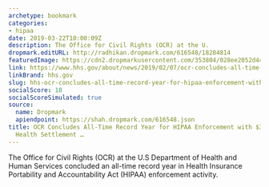```yaml
---
archetype: bookmark
categories:
- hipaa
date: 2019-03-22T10:00:09Z
description: The Office for Civil Rights (OCR) at the U.
dropmark.editURL: http://radhikan.dropmark.com/616548/18284814
featuredImage: https://cdn2.dropmarkusercontent.com/353804/028ee2052d44236cb6f37e01413280a1f804e4d3eccafeec3d5378374b53d27c/thumbnail/HHS-Twitter-Card-180x180.jpg?Expires=1557430062&Signature=LYEUdOp6SX8w2cwDPg~V80dwe2sMlWHzVHCqnZxehsuoBHAVy11YE2wZxDfzHCkZ7CSp39UvMkd6suK7xtvoukIvNWRFTos-l6JkcUk-T4FfWGtrh1jkYgt6u7yuUaqV1nGspBs4fnIJjqaYsvM61r0HyT1nLagyPJ-HJJ4fMqR5g~fj3g55Xx0X~lcRoFCuIuNyrbCu-8LzTSJlLqYQTUZVpMG1bIDl02agSoVCPEjKWYAgsWDa9GBZe1naXkNtm2UPOxF4Kzwg0cxaQQ-svHSx7tOYgjxp9Q7QuvnG6j4O4IUEmLk-f7ezuIH~MCGe2EyBsw5N-tzpFco7IyjfSA__&Key-Pair-Id=APKAITQYWVEN757ZA4KQ
link: https://www.hhs.gov/about/news/2019/02/07/ocr-concludes-all-time-record-year-for-hipaa-enforcement-with-3-million-cottage-health-settlement.html
linkBrand: hhs.gov
slug: hhs-ocr-concludes-all-time-record-year-for-hipaa-enforcement-with-3-million-cottage-health-settlement
socialScore: 18
socialScoreSimulated: true
source:
  name: Dropmark
  apiendpoint: https://shah.dropmark.com/616548.json
title: OCR Concludes All-Time Record Year for HIPAA Enforcement with $3 Million Cottage
  Health Settlement …
---
```

The Office for Civil Rights (OCR) at the U.S Department of Health and Human Services concluded an all-time record year in Health Insurance Portability and Accountability Act (HIPAA) enforcement activity.